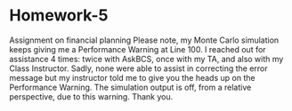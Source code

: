 # Homework-5
Assignment on financial planning
Please note, my Monte Carlo simulation keeps giving me a Performance Warning at Line 100. I reached out for assistance 4 times: twice with AskBCS, once with my TA, and also with my Class Instructor. Sadly, none were able to assist in correcting the error message but my instructor told me to give you the heads up on the Performance Warning. The simulation output is off, from a relative perspective, due to this warning. Thank you.
